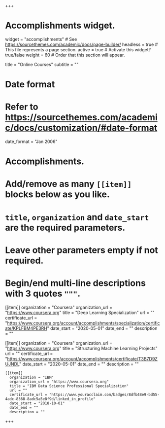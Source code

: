 +++
# Accomplishments widget.
widget = "accomplishments"  # See https://sourcethemes.com/academic/docs/page-builder/
headless = true  # This file represents a page section.
active = true  # Activate this widget? true/false
weight = 60  # Order that this section will appear.

title = "Online Courses"
subtitle = ""

# Date format
#   Refer to https://sourcethemes.com/academic/docs/customization/#date-format
date_format = "Jan 2006"

# Accomplishments.
#   Add/remove as many `[[item]]` blocks below as you like.
#   `title`, `organization` and `date_start` are the required parameters.
#   Leave other parameters empty if not required.
#   Begin/end multi-line descriptions with 3 quotes `"""`.

[[item]]
  organization = "Coursera"
  organization_url = "https://www.coursera.org"
  title = "Deep Learning Specialization"
  url = ""
  certificate_url = "https://www.coursera.org/account/accomplishments/specialization/certificate/KPLFBM4PE3RH"
  date_start = "2020-05-01"
  date_end = ""
  description = ""

  [[item]]
    organization = "Coursera"
    organization_url = "https://www.coursera.org"
    title = "Structuring Machine Learning Projects"
    url = ""
    certificate_url = "https://www.coursera.org/account/accomplishments/certificate/T3B7D9ZUJNDL"
    date_start = "2020-05-01"
    date_end = ""
    description = ""

    [[item]]
      organization = "IBM"
      organization_url = "https://www.coursera.org"
      title = "IBM Data Science Professional Specialization"
      url = ""
      certificate_url = "https://www.youracclaim.com/badges/8dfb48e9-bd55-4adc-8368-8adc5a5e8f9d/linked_in_profile"
      date_start = "2018-10-01"
      date_end = ""
      description = ""



+++
